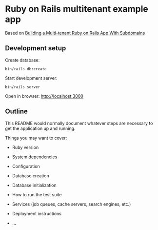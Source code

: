 # Ruby on Rails multitenant example app

Based on [Building a Multi-tenant Ruby on Rails App With Subdomains](https://blog.appsignal.com/2020/12/02/building-a-multi-tenant-ruby-on-rails-app-with-subdomains.html)

## Development setup

Create database:

```
bin/rails db:create
```

Start development server:

```
bin/rails server
```

Open in browser: [http://localhost:3000](http://localhost:3000)

## Outline

This README would normally document whatever steps are necessary to get the
application up and running.

Things you may want to cover:

* Ruby version

* System dependencies

* Configuration

* Database creation

* Database initialization

* How to run the test suite

* Services (job queues, cache servers, search engines, etc.)

* Deployment instructions

* ...
